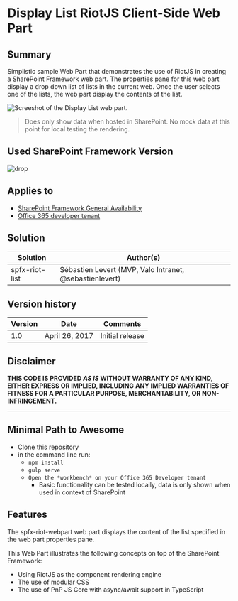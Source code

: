 # Display List RiotJS Client-Side Web Part

## Summary
Simplistic sample Web Part that demonstrates the use of RiotJS in creating a SharePoint Framework web part. The properties pane for this web part display a drop down list of lists in the current web. Once the user selects one of the lists, the web part display the contents of the list.


![Screeshot of the Display List web part](./assets/display-list-preview.png).

> Does only show data when hosted in SharePoint. No mock data at this point for local testing the rendering.

## Used SharePoint Framework Version 
![drop](https://img.shields.io/badge/drop-ga-green.svg)

## Applies to

* [SharePoint Framework General Availability](http://dev.office.com/sharepoint/docs/spfx/sharepoint-framework-overview)
* [Office 365 developer tenant](http://dev.office.com/sharepoint/docs/spfx/set-up-your-developer-tenant)


## Solution

Solution|Author(s)
--------|---------
spfx-riot-list|Sébastien Levert (MVP, Valo Intranet, @sebastienlevert)


## Version history

Version|Date|Comments
-------|----|--------
1.0|April 26, 2017|Initial release


## Disclaimer
**THIS CODE IS PROVIDED *AS IS* WITHOUT WARRANTY OF ANY KIND, EITHER EXPRESS OR IMPLIED, INCLUDING ANY IMPLIED WARRANTIES OF FITNESS FOR A PARTICULAR PURPOSE, MERCHANTABILITY, OR NON-INFRINGEMENT.**

---

## Minimal Path to Awesome

- Clone this repository
- in the command line run:
  - `npm install`
  - `gulp serve`
  - `Open the *workbench* on your Office 365 Developer tenant`
      - Basic functionality can be tested locally, data is only shown when used in context of SharePoint

## Features
The spfx-riot-webpart web part displays the content of the list specified in the web part properties pane.

This Web Part illustrates the following concepts on top of the SharePoint Framework:

* Using RiotJS as the component rendering engine
* The use of modular CSS
* The use of PnP JS Core with async/await support in TypeScript